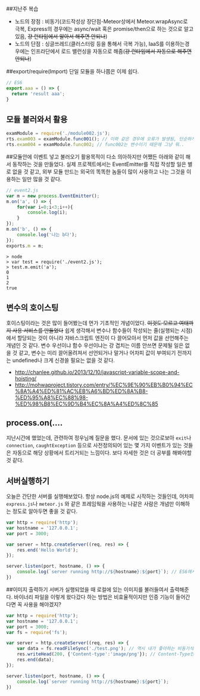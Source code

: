 ##지난주 복습
- 노드의 장점 : 비동기(코드작성상 장단점-Meteor상에서 Meteor.wrapAsync로 극복, Express의 경우에는 async/wait 혹은 promise/then으로 하는 것으로 알고 있음, ~~걍 런타임에서 알아서 해주면 안되나~~)
- 노드의 단점 : 싱글쓰레드(클러스터링 등을 통해서 극복 가능), IaaS를 이용하는경우에는 인프라단에서 로드 밸런싱을 자동으로 해줌(~~걍 런타임에서 자동으로 해주면 안되나~~)

##export/require(Import)
단일 모듈을 하나쯤은 이제 쉽다.
```javascript
// ES6
export.aaa = () => {
  return 'result aaa';
}
```

## 모듈 불러와서 활용
```javascript
examModule = require('./module002.js');
rts.exam003 = examModule.func001(); // 이와 같은 경우에 오류가 발생됨, 단순하게 함수자체를 rts.exam003에 대입할 때에는 변수처럼 하여야함. 왜냐면 맨 뒤에 ()를 붙이면 함수 자체가 가지 않고 실행된 그 결과를 대입하기 때문인 듯
rts.exam004 = examModule.func002; // func002는 변수이기 때문에 그냥 뭐..
```

##모듈안에 이벤트 넣고 불러오기
활용목적이 다소 의아하지만 어쨌든 아래와 같이 해서 동작하는 것을 만들었다. 실제 프로젝트에서는 EventEmitter를 직접 작성할 일은 별로 없을 것 같고, 외부 모듈 만드는 외국의 똑똑한 놈들이 많이 사용하고 나는 그것을 이용하는 일만 많을 것 같다.
```javascript
// event2.js
var m = new process.EventEmitter();
m.on('a', () => {
	for(var i=0;i<3;i++){
		console.log(i);
	}
});
m.on('b', () => {
	console.log('나는 b다');
});
exports.m = m;
```
```
> node
> var test = require('./event2.js');
> test.m.emit('a');
0
1
2
true
```

## 변수의 호이스팅
호이스팅이라는 것은 많이 들어봤는데 먼가 기초적인 개념이었다. ~~이것도 모르고 여태까지 사용 서비스를 만들었다~~ 쉽게 생각해서 변수나 함수들이 작성되는 줄(실행되는 시점)에서 할당되는 것이 아니라 자바스크립트 엔진이 다 끌어모아서 먼저 값을 선언해주는 개념인 것 같다. 변수 우선이냐 함수 우선이냐는 걍 겹치는 이름 안쓰면 문제될 일은 없을 것 같고, 변수는 미리 끌어올려져서 선언되거나 말거나 어차피 값이 부여되기 전까지는 undefined나 크게 신경쓸 필요는 없을 것 같다.
* http://chanlee.github.io/2013/12/10/javascript-variable-scope-and-hoisting/
* http://mohwaproject.tistory.com/entry/%EC%9E%90%EB%B0%94%EC%8A%A4%ED%81%AC%EB%A6%BD%ED%8A%B8-%ED%95%A8%EC%88%98-%ED%98%B8%EC%9D%B4%EC%8A%A4%ED%8C%85

## process.on(....
지난시간에 했었는데, 관련하여 정우님께 질문을 했다. 문서에 있는 것으로보아 `exit`나 `connection`, `caughtException` 등으로 사전정의되어 있는 몇 가지 이벤트가 있는 것들은 자동으로 해당 상황에서 트리거되는 느낌이다. 보다 자세한 것은 더 공부를 해봐야할 것 같다.

## 서버실행하기
오늘은 간단한 서버를 실행해보았다. 항상 node.js의 예제로 시작하는 것들인데, 어차피 `express.js`나 `meteor.js` 와 같은 프레임웍을 사용하는 나같은 사람은 개념만 이해하는 정도로 알아두면 좋을 것 같다.
```javascript
var http = require('http');
var hostname = '127.0.0.1';
var port = 3000;

var server = http.createServer((req, res) => {
	res.end('Hello World');
});

server.listen(port, hostname, () => {
	console.log(`server running http://${hostname}:${port}`); // ES6에서 추가된 문법, 간단한 스트링 템플릿. 줄바꿈도 할 수 있어서 굉장히 유용하다.
})
```

##이미지 출력하기
서버가 실행되었을 때 로컬에 있는 이미지를 불러들여서 출력해준다. 바이너리 파일을 이렇게 왔다갔다 하는 방법은 비효율적이지만 인증 기능이 들어간다면 꼭 사용을 해야겠지? 
```javascript
var http = require('http');
var hostname = '127.0.0.1';
var port = 3000;
var fs = require('fs');

var server = http.createServer((req, res) => {
	var data = fs.readFileSync('./test.png'); // 역시 내가 좋아하는 비동기식 함수 호출법
	res.writeHead(200, {'Content-type':'image/png'}); // Content-Type인지 content-type인지 contentType인지 계속 헷갈림;; 복붙이 짱이다.
	res.end(data);
});

server.listen(port, hostname, () => {
	console.log(`server running http://${hostname}:${port}`);
})
```
